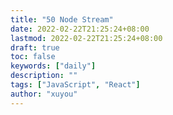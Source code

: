 ```yaml
---
title: "50 Node Stream"
date: 2022-02-22T21:25:24+08:00
lastmod: 2022-02-22T21:25:24+08:00
draft: true
toc: false
keywords: ["daily"]
description: ""
tags: ["JavaScript", "React"]
author: "xuyou"
---
```

